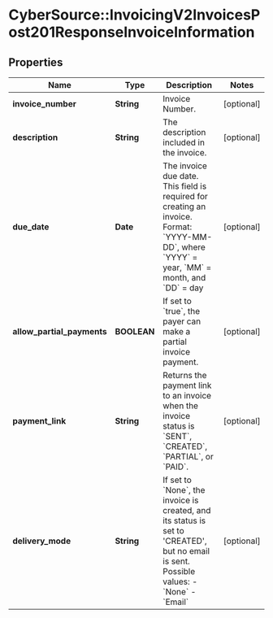 # CyberSource::InvoicingV2InvoicesPost201ResponseInvoiceInformation

## Properties
Name | Type | Description | Notes
------------ | ------------- | ------------- | -------------
**invoice_number** | **String** | Invoice Number. | [optional] 
**description** | **String** | The description included in the invoice. | [optional] 
**due_date** | **Date** | The invoice due date. This field is required for creating an invoice. Format: &#x60;YYYY-MM-DD&#x60;, where &#x60;YYYY&#x60; &#x3D; year, &#x60;MM&#x60; &#x3D; month, and &#x60;DD&#x60; &#x3D; day  | [optional] 
**allow_partial_payments** | **BOOLEAN** | If set to &#x60;true&#x60;, the payer can make a partial invoice payment. | [optional] 
**payment_link** | **String** | Returns the payment link to an invoice when the invoice status is &#x60;SENT&#x60;, &#x60;CREATED&#x60;, &#x60;PARTIAL&#x60;, or &#x60;PAID&#x60;. | [optional] 
**delivery_mode** | **String** | If set to &#x60;None&#x60;, the invoice is created, and its status is set to &#39;CREATED&#39;, but no email is sent.    Possible values:        - &#x60;None&#x60;   - &#x60;Email&#x60;   | [optional] 


